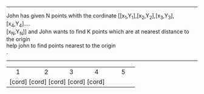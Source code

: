 <hr>
John has given N points whith the cordinate [[x<sub>1</sub>,Y<sub>1</sub>],[x<sub>2</sub>,Y<sub>2</sub>],[x<sub>3</sub>,Y<sub>3</sub>],[x<sub>4</sub>,Y<sub>4</sub>]....<br>
[x<sub>N</sub>,Y<sub>N</sub>]] and John wants to find K points which are at nearest distance to the origin<br>
help john to find points nearest to the origin<br>
<table><tr><td>
       &nbsp;&nbsp;&nbsp; 1 &nbsp;&nbsp;&nbsp;&nbsp;&nbsp;&nbsp;&nbsp;&nbsp;&nbsp;
       &nbsp;&nbsp;&nbsp; 2 &nbsp;&nbsp;&nbsp;&nbsp;&nbsp;&nbsp;&nbsp;
       &nbsp;&nbsp;&nbsp; 3 &nbsp;&nbsp;&nbsp;&nbsp;&nbsp;&nbsp;&nbsp;
       &nbsp;&nbsp;&nbsp; 4 &nbsp;&nbsp;&nbsp;&nbsp;&nbsp;&nbsp;&nbsp;&nbsp;
       &nbsp;&nbsp;&nbsp; 5
       &nbsp;&nbsp;&nbsp;</td></tr>
       <tr><td>[cord] [cord] [cord] [cord] [cord] </td></tr>.
<hr>
